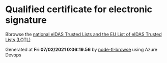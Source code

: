 # Qualified certificate for electronic signature 
 Bbrowse the [national eIDAS Trusted Lists and the EU List of eIDAS Trusted Lists (LOTL)](https://webgate.ec.europa.eu/tl-browser/#/) 
 
 
Generated at **Fri 07/02/2021  0:06:19.56** by [node-tl-browse](https://github.com/ymedlop/node-tl-browser) using Azure Devops 
